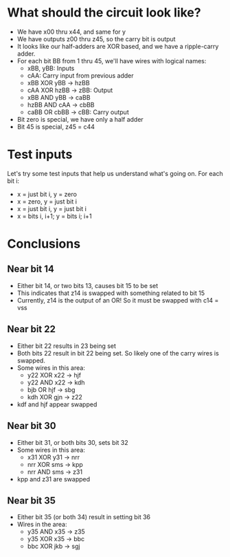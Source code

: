 # What should the circuit look like?

* We have x00 thru x44, and same for y
* We have outputs z00 thru z45, so the carry bit is output
* It looks like our half-adders are XOR based, and we have a ripple-carry adder.
* For each bit BB from 1 thru 45, we'll have wires with logical names:
  * xBB, yBB: Inputs
  * cAA: Carry input from previous adder
  * xBB XOR yBB -> hzBB
  * cAA XOR hzBB -> zBB: Output
  * xBB AND yBB -> caBB
  * hzBB AND cAA -> cbBB
  * caBB OR cbBB -> cBB: Carry output
* Bit zero is special, we have only a half adder
* Bit 45 is special, z45 = c44

# Test inputs

Let's try some test inputs that help us understand what's going on. For each bit i:
* x = just bit i, y = zero
* x = zero, y = just bit i
* x = just bit i, y = just bit i
* x = bits i, i+1; y = bits i; i+1

# Conclusions

## Near bit 14

* Either bit 14, or two bits 13, causes bit 15 to be set
* This indicates that z14 is swapped with something related to bit 15
* Currently, z14 is the output of an OR! So it must be swapped with c14 = vss

## Near bit 22

* Either bit 22 results in 23 being set
* Both bits 22 result in bit 22 being set. So likely one of the carry wires is swapped.
* Some wires in this area:
  * y22 XOR x22 -> hjf
  * y22 AND x22 -> kdh
  * bjb OR hjf -> sbg
  * kdh XOR gjn -> z22
* kdf and hjf appear swapped

## Near bit 30

* Either bit 31, or both bits 30, sets bit 32
* Some wires in this area:
  * x31 XOR y31 -> nrr
  * nrr XOR sms -> kpp
  * nrr AND sms -> z31
* kpp and z31 are swapped

## Near bit 35

* Either bit 35 (or both 34) result in setting bit 36
* Wires in the area:
  * y35 AND x35 -> z35
  * y35 XOR x35 -> bbc
  * bbc XOR jkb -> sgj
